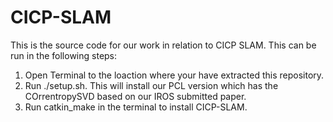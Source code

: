 # CICP-SLAM
This is the source code for our work in relation to CICP SLAM. This can be run in the following steps:
1) Open Terminal to the loaction where your have extracted this repository.
2) Run ./setup.sh. This will install our PCL version which has the COrrentropySVD based on our IROS submitted paper.
3) Run catkin_make in the terminal to install CICP-SLAM.
